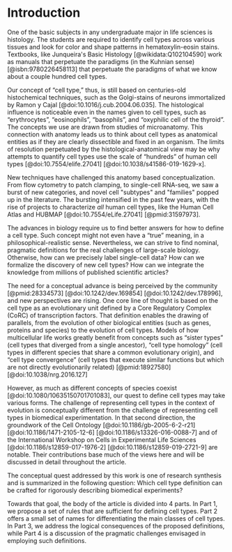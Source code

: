 # Introduction

One of the basic subjects in any undergraduate major in life sciences is histology. The students are required to identify cell types across various tissues and look for color and shape patterns in hematoxylin-eosin stains. Textbooks, like Junqueira's Basic Histology [@wikidata:Q102104590] work as manuals that perpetuate the paradigms (in the Kuhnian sense)[@isbn:9780226458113] that perpetuate the paradigms of what we know about a couple hundred cell types.

Our concept of “cell type,” thus, is still based on centuries-old histochemical techniques, such as the Golgi-stains of neurons immortalized by Ramon y Cajal [@doi:10.1016/j.cub.2004.06.035]. The histological influence is noticeable even in the names given to cell types, such as “erythrocytes”, “eosinophils”, “basophils”, and “oxyphilic cell of the thyroid”. The concepts we use are drawn from studies of microanatomy. This connection with anatomy leads us to think about cell types as anatomical entities as if they are clearly dissectible and fixed in an organism. The limits of resolution perpetuated by the histological-anatomical view may be why attempts to quantify cell types use the scale of “hundreds” of human cell types [@doi:10.7554/elife.27041] [@doi:10.1038/s41586-019-1629-x].

New techniques have challenged this anatomy based conceptualization. From flow cytometry to patch clamping, to single-cell RNA-seq, we saw a burst of new categories, and novel cell "subtypes" and "families" popped up in the literature. The bursting intensified in the past few years, with the rise of projects to characterize _all_ human cell types, like the Human Cell Atlas and HUBMAP [@doi:10.7554/eLife.27041] [@pmid:31597973].

The advances in biology require us to find better answers for how to define a cell type. Such concept might not even have a “true” meaning, in a philosophical-realistic sense. Nevertheless, we can strive to find nominal, pragmatic definitions for the real challenges of large-scale biology. Otherwise, how can we precisely label single-cell data? How can we formalize the discovery of new cell types? How can we integrate the knowledge from millions of published scientific articles?

The need for a conceptual advance is being perceived by the community [@pmid:28334573] [@doi:10.1242/dev.169854] [@doi:10.1242/dev.178996], and new perspectives are rising. One core line of thought is based on the cell type as an evolutionary unit defined by a Core Regulatory Complex (CoRC) of transcription factors. That definition enables the drawing of parallels, from the evolution of other biological entities (such as genes, proteins and species) to the evolution of cell types. Models of how multicellular life works greatly benefit from concepts such as “sister types” (cell types that diverged from a single ancestor), “cell type homology” (cell types in different species that share a common evolutionary origin), and “cell type convergence” (cell types that execute similar functions but which are not directly evolutionarily related) [@pmid:18927580] [@doi:10.1038/nrg.2016.127] 

However, as much as different concepts of species coexist [@doi:10.1080/10635150701701083], our quest to define cell types may take various forms. The challenge of representing cell types in the context of evolution is conceptually different from the challenge of representing cell types in biomedical experimentation. In that second direction, the groundwork of the Cell Ontology [@doi:10.1186/gb-2005-6-2-r21] [@doi:10.1186/1471-2105-12-6] [@doi:10.1186/s13326-016-0088-7] and of the International Workshop on Cells in Experimental Life Sciences [@doi:10.1186/s12859-017-1976-2] [@doi:10.1186/s12859-019-2721-9] are notable. Their contributions base much of the views here and will be discussed in detail throughout the article. 

The conceptual quest addressed by this work is one of research synthesis and is summarized in the following question: Which cell type definition can be crafted for rigorously describing biomedical experiments?

Towards that goal, the body of the article is divided into 4 parts. In Part 1, we propose a set of rules that are sufficient for defining cell types. Part 2 offers a small set of names for differentiating the main classes of cell types. In Part 3, we address the logical consequences of the proposed definitions, while Part 4 is a discussion of the pragmatic challenges envisaged in employing such definitions.